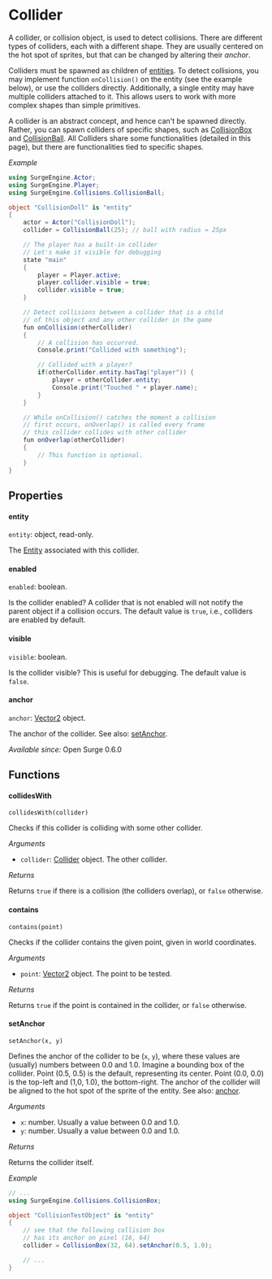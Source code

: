 Collider
========

A collider, or collision object, is used to detect collisions. There are different types of colliders, each with a different shape. They are usually centered on the hot spot of sprites, but that can be changed by altering their *anchor*.

Colliders must be spawned as children of [entities](/engine/entity). To detect collisions, you may implement function `onCollision()` on the entity (see the example below), or use the colliders directly. Additionally, a single entity may have multiple colliders attached to it. This allows users to work with more complex shapes than simple primitives.

A collider is an abstract concept, and hence can't be spawned directly. Rather, you can spawn colliders of specific shapes, such as [CollisionBox](/engine/collisionbox) and [CollisionBall](/engine/collisionball). All Colliders share some functionalities (detailed in this page), but there are functionalities tied to specific shapes.

*Example*

```cs
using SurgeEngine.Actor;
using SurgeEngine.Player;
using SurgeEngine.Collisions.CollisionBall;

object "CollisionDoll" is "entity"
{
    actor = Actor("CollisionDoll");
    collider = CollisionBall(25); // ball with radius = 25px

    // The player has a built-in collider
    // Let's make it visible for debugging
    state "main"
    {
        player = Player.active;
        player.collider.visible = true;
        collider.visible = true;
    }

    // Detect collisions between a collider that is a child
    // of this object and any other collider in the game
    fun onCollision(otherCollider)
    {
        // A collision has occurred.
        Console.print("Collided with something");

        // Collided with a player?
        if(otherCollider.entity.hasTag("player")) {
            player = otherCollider.entity;
            Console.print("Touched " + player.name);
        }
    }

    // While onCollision() catches the moment a collision
    // first occurs, onOverlap() is called every frame
    // this collider collides with other collider
    fun onOverlap(otherCollider)
    {
        // This function is optional.
    }
}
```


Properties
----------

#### entity

`entity`: object, read-only.

The [Entity](/engine/entity) associated with this collider.

#### enabled

`enabled`: boolean.

Is the collider enabled? A collider that is not enabled will not notify the parent object if a collision occurs. The default value is `true`, i.e., colliders are enabled by default.

#### visible

`visible`: boolean.

Is the collider visible? This is useful for debugging. The default value is `false`.

#### anchor

`anchor`: [Vector2](/engine/vector2) object.

The anchor of the collider. See also: [setAnchor](#setanchor).

*Available since:* Open Surge 0.6.0

Functions
---------

#### collidesWith

`collidesWith(collider)`

Checks if this collider is colliding with some other collider.

*Arguments*

* `collider`: [Collider](/engine/collider) object. The other collider.

*Returns*

Returns `true` if there is a collision (the colliders overlap), or `false` otherwise.

#### contains

`contains(point)`

Checks if the collider contains the given point, given in world coordinates.

*Arguments*

* `point`: [Vector2](/engine/vector2) object. The point to be tested.

*Returns*

Returns `true` if the point is contained in the collider, or `false` otherwise.

#### setAnchor

`setAnchor(x, y)`

Defines the anchor of the collider to be (`x`, `y`), where these values are (usually) numbers between 0.0 and 1.0. Imagine a bounding box of the collider. Point (0.5, 0.5) is the default, representing its center. Point (0.0, 0.0) is the top-left and (1,0, 1.0), the bottom-right. The anchor of the collider will be aligned to the hot spot of the sprite of the entity. See also: [anchor](#anchor).

*Arguments*

* `x`: number. Usually a value between 0.0 and 1.0.
* `y`: number. Usually a value between 0.0 and 1.0.

*Returns*

Returns the collider itself.

*Example*

```cs
// ...
using SurgeEngine.Collisions.CollisionBox;

object "CollisionTestObject" is "entity"
{
    // see that the following collision box
    // has its anchor on pixel (16, 64)
    collider = CollisionBox(32, 64).setAnchor(0.5, 1.0);

    // ...
}
```
